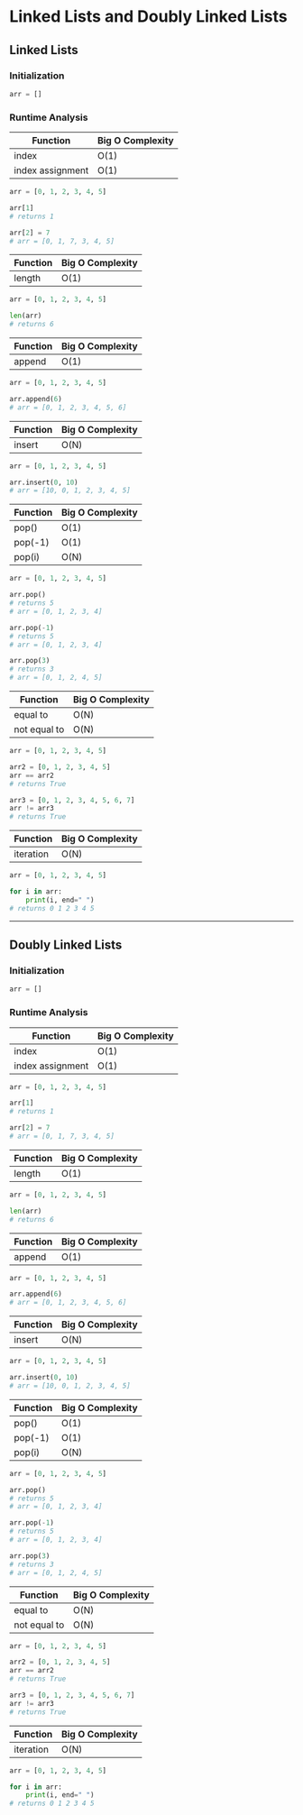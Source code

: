 # Linked Lists and Doubly Linked Lists

## Linked Lists

### Initialization

```python
arr = []
```

### Runtime Analysis

| Function         | Big O Complexity |
| ---------------- | ---------------- |
| index            | O(1)             |
| index assignment | O(1)             |

```python
arr = [0, 1, 2, 3, 4, 5]

arr[1] 
# returns 1

arr[2] = 7 
# arr = [0, 1, 7, 3, 4, 5]
```

| Function | Big O Complexity |
| --- | --- |
| length | O(1) |

```python
arr = [0, 1, 2, 3, 4, 5]

len(arr)
# returns 6
```

| Function         | Big O Complexity |
| ---------------- | ---------------- |
| append           | O(1)             | 

```python
arr = [0, 1, 2, 3, 4, 5]

arr.append(6)
# arr = [0, 1, 2, 3, 4, 5, 6]
```

| Function         | Big O Complexity |
| ---------------- | ---------------- |
| insert           | O(N)             | 

```python
arr = [0, 1, 2, 3, 4, 5]

arr.insert(0, 10)
# arr = [10, 0, 1, 2, 3, 4, 5]
```

| Function         | Big O Complexity |
| ---------------- | ---------------- |
| pop()            | O(1)             |
| pop(-1)          | O(1)             |
| pop(i)           | O(N)             |

```python
arr = [0, 1, 2, 3, 4, 5]

arr.pop()
# returns 5
# arr = [0, 1, 2, 3, 4]

arr.pop(-1)
# returns 5
# arr = [0, 1, 2, 3, 4]

arr.pop(3)
# returns 3
# arr = [0, 1, 2, 4, 5]
```

| Function | Big O Complexity |
| --- | --- |
| equal to | O(N) |
| not equal to | O(N) |

```python
arr = [0, 1, 2, 3, 4, 5]

arr2 = [0, 1, 2, 3, 4, 5]
arr == arr2
# returns True

arr3 = [0, 1, 2, 3, 4, 5, 6, 7]
arr != arr3
# returns True
```

| Function | Big O Complexity |
| --- | --- |
| iteration | O(N) |

```python
arr = [0, 1, 2, 3, 4, 5]

for i in arr:
    print(i, end=" ")
# returns 0 1 2 3 4 5
```

---

## Doubly Linked Lists

### Initialization

```python
arr = []
```

### Runtime Analysis

| Function         | Big O Complexity |
| ---------------- | ---------------- |
| index            | O(1)             |
| index assignment | O(1)             |

```python
arr = [0, 1, 2, 3, 4, 5]

arr[1] 
# returns 1

arr[2] = 7 
# arr = [0, 1, 7, 3, 4, 5]
```

| Function | Big O Complexity |
| --- | --- |
| length | O(1) |

```python
arr = [0, 1, 2, 3, 4, 5]

len(arr)
# returns 6
```

| Function         | Big O Complexity |
| ---------------- | ---------------- |
| append           | O(1)             | 

```python
arr = [0, 1, 2, 3, 4, 5]

arr.append(6)
# arr = [0, 1, 2, 3, 4, 5, 6]
```

| Function         | Big O Complexity |
| ---------------- | ---------------- |
| insert           | O(N)             | 

```python
arr = [0, 1, 2, 3, 4, 5]

arr.insert(0, 10)
# arr = [10, 0, 1, 2, 3, 4, 5]
```

| Function         | Big O Complexity |
| ---------------- | ---------------- |
| pop()            | O(1)             |
| pop(-1)          | O(1)             |
| pop(i)           | O(N)             |

```python
arr = [0, 1, 2, 3, 4, 5]

arr.pop()
# returns 5
# arr = [0, 1, 2, 3, 4]

arr.pop(-1)
# returns 5
# arr = [0, 1, 2, 3, 4]

arr.pop(3)
# returns 3
# arr = [0, 1, 2, 4, 5]
```

| Function | Big O Complexity |
| --- | --- |
| equal to | O(N) |
| not equal to | O(N) |

```python
arr = [0, 1, 2, 3, 4, 5]

arr2 = [0, 1, 2, 3, 4, 5]
arr == arr2
# returns True

arr3 = [0, 1, 2, 3, 4, 5, 6, 7]
arr != arr3
# returns True
```

| Function | Big O Complexity |
| --- | --- |
| iteration | O(N) |

```python
arr = [0, 1, 2, 3, 4, 5]

for i in arr:
    print(i, end=" ")
# returns 0 1 2 3 4 5
```